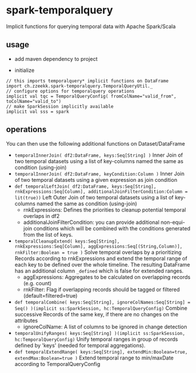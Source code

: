 # spark-temporalquery
Implicit functions for querying temporal data with Apache Spark/Scala

## usage

- add maven dependency to project

- initialize
```
// this imports temporalquery* implicit functions on DataFrame
import ch.zzeekk.spark-temporalquery.TemporalQueryUtil._
// configure options for temporalquery operations
implicit val tqc = TemporalQueryConfig( fromColName="valid_from", toColName="valid_to")
// make SparkSession implicitly available
implicit val sss = spark
```

## operations
You can then use the following additional functions on Dataset/DataFrame
- `temporalInnerJoin( df2:DataFrame, keys:Seq[String] )`
  Inner Join of two temporal datasets using a list of key-columns named the same as condition (using-join)
- `temporalInnerJoin( df2:DataFrame, keyCondition:Column )`
  Inner Join of two temporal datasets using a given expression as join condition
- `def temporalLeftJoin( df2:DataFrame, keys:Seq[String], rnkExpressions:Seq[Column], additionalJoinFilterCondition:Column = lit(true))`
  Left Outer Join of two temporal datasets using a list of key-columns named the same as condition (using-join)
  - rnkExpressions: Defines the priorities to cleanup potential temporal overlaps in df2
  - additionalJoinFilterCondition: you can provide additional non-equi-join conditions which will be combined with the conditions generated from the list of keys.
- `temporalCleanupExtend( keys:Seq[String], rnkExpressions:Seq[Column], aggExpressions:Seq[(String,Column)], rnkFilter:Boolean = true )`
  Solve temporal overlaps by a prioritizing Records according to rnkExpressions and extend the temporal range of each key to be defined over the whole timeline. The resulting DataFrame has an additional column `_defined` which is false for extended ranges.
  - aggExpressions: Aggregates to be calculated on overlapping records (e.g. count)
  - rnkFilter: Flag if overlapping records should be tagged or filtered (default=filtered=true)
- `def temporalCombine( keys:Seq[String], ignoreColNames:Seq[String] = Seq() )(implicit ss:SparkSession, hc:TemporalQueryConfig)`
  Combine successive Records of the same key, if there are no changes on the attributes
  - ignoreColName: A list of columns to be ignored in change detection
- `temporalUnifyRanges( keys:Seq[String] )(implicit ss:SparkSession, hc:TemporalQueryConfig)`
  Unify temporal ranges in group of records defined by 'keys' (needed for temporal aggregations).
- `def temporalExtendRange( keys:Seq[String], extendMin:Boolean=true, extendMax:Boolean=true )`
  Extend temporal range to min/maxDate according to TemporalQueryConfig
